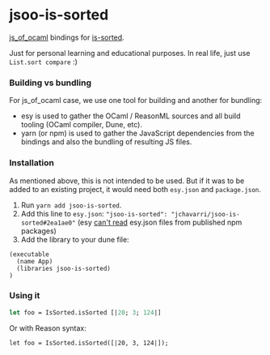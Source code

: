 # jsoo-is-sorted

[js_of_ocaml](http://ocsigen.org/js_of_ocaml/) bindings for [is-sorted](https://www.npmjs.com/package/is-sorted).

Just for personal learning and educational purposes. In real life, just use `List.sort compare` :)

### Building vs bundling

For js_of_ocaml case, we use one tool for building and another for bundling:

- esy is used to gather the OCaml / ReasonML sources and all build tooling (OCaml compiler, Dune, etc).
- yarn (or npm) is used to gather the JavaScript dependencies from the bindings and also the bundling of resulting JS files.

### Installation

As mentioned above, this is not intended to be used. But if it was to be added to an existing project,
it would need both `esy.json` and `package.json`.

1. Run `yarn add jsoo-is-sorted`.
2. Add this line to `esy.json`: `"jsoo-is-sorted": "jchavarri/jsoo-is-sorted#2ea1ae0"` (esy [can't read](https://esy.sh/docs/en/concepts.html#support-for-esyjson) esy.json files from published npm packages)
3. Add the library to your dune file:

```dune
(executable
  (name App)
  (libraries jsoo-is-sorted)
)
```

### Using it

```ocaml
let foo = IsSorted.isSorted [|20; 3; 124|]
```

Or with Reason syntax:

```reason
let foo = IsSorted.isSorted([|20, 3, 124|]);
```
